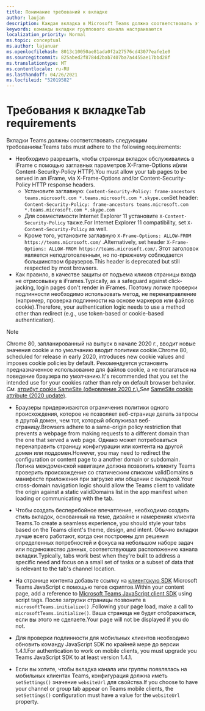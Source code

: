 ```yaml
---
title: Понимание требований к вкладке
author: laujan
description: Каждая вкладка в Microsoft Teams должна соответствовать этим требованиям.
keywords: команды вкладки группового канала настраиваются
localization_priority: Normal
ms.topic: conceptual
ms.author: lajanuar
ms.openlocfilehash: 8013c10050ae81ada0f2a27576cd43077eafe1e0
ms.sourcegitcommit: 825abed2f8784d2bab7407ba7a4455ae17bbd28f
ms.translationtype: MT
ms.contentlocale: ru-RU
ms.lasthandoff: 04/26/2021
ms.locfileid: "52019582"
---
```

# <a name="tab-requirements"></a><span data-ttu-id="df146-104">Требования к вкладке</span><span class="sxs-lookup"><span data-stu-id="df146-104">Tab requirements</span></span>

<span data-ttu-id="df146-105">Вкладки Teams должны соответствовать следующим требованиям:</span><span class="sxs-lookup"><span data-stu-id="df146-105">Teams tabs must adhere to the following requirements:</span></span>

* <span data-ttu-id="df146-106">Необходимо разрешить, чтобы страницы вкладок обслуживались в iFrame с помощью заглавных параметров X-Frame-Options и(или Content-Security-Policy HTTP).</span><span class="sxs-lookup"><span data-stu-id="df146-106">You must allow your tab pages to be served in an iFrame, via X-Frame-Options and/or Content-Security-Policy HTTP response headers.</span></span>
  * <span data-ttu-id="df146-107">Установите заглавную: `Content-Security-Policy: frame-ancestors teams.microsoft.com *.teams.microsoft.com *.skype.com`</span><span class="sxs-lookup"><span data-stu-id="df146-107">Set header: `Content-Security-Policy: frame-ancestors teams.microsoft.com *.teams.microsoft.com *.skype.com`</span></span>
  * <span data-ttu-id="df146-108">Для совместимости Internet Explorer 11 установите `X-Content-Security-Policy` также.</span><span class="sxs-lookup"><span data-stu-id="df146-108">For Internet Explorer 11 compatibility, set `X-Content-Security-Policy` as well.</span></span>
  * <span data-ttu-id="df146-109">Кроме того, установите заглавную `X-Frame-Options: ALLOW-FROM https://teams.microsoft.com/` .</span><span class="sxs-lookup"><span data-stu-id="df146-109">Alternatively, set header `X-Frame-Options: ALLOW-FROM https://teams.microsoft.com/`.</span></span> <span data-ttu-id="df146-110">Этот заголовок является неподготовленным, но по-прежнему соблюдается большинством браузеров.</span><span class="sxs-lookup"><span data-stu-id="df146-110">This header is deprecated but still respected by most browsers.</span></span>
* <span data-ttu-id="df146-111">Как правило, в качестве защиты от подъема кликов страницы входа не отрисовывку в iFrames.</span><span class="sxs-lookup"><span data-stu-id="df146-111">Typically, as a safeguard against click-jacking, login pages don't render in iFrames.</span></span> <span data-ttu-id="df146-112">Поэтому логике проверки подлинности необходимо использовать метод, не перенаправление (например, проверка подлинности на основе маркеров или файлов cookie).</span><span class="sxs-lookup"><span data-stu-id="df146-112">Therefore, your authentication logic needs to use a method other than redirect (e.g., use token-based or cookie-based authentication).</span></span>

> [!NOTE]
> <span data-ttu-id="df146-113">Chrome 80, запланированный на выпуск в начале 2020 г., вводит новые значения cookie и по умолчанию вводит политики cookie.</span><span class="sxs-lookup"><span data-stu-id="df146-113">Chrome 80, scheduled for release in early 2020, introduces new cookie values and imposes cookie policies by default.</span></span> <span data-ttu-id="df146-114">Рекомендуется установить предназначенное использование для файлов cookie, а не полагаться на поведение браузера по умолчанию.</span><span class="sxs-lookup"><span data-stu-id="df146-114">It's recommended that you set the intended use for your cookies rather than rely on default browser behavior.</span></span> <span data-ttu-id="df146-115">*См.* [атрибут cookie SameSite (обновление 2020 г.).](../../resources/samesite-cookie-update.md)</span><span class="sxs-lookup"><span data-stu-id="df146-115">*See* [SameSite cookie attribute (2020 update)](../../resources/samesite-cookie-update.md).</span></span>

* <span data-ttu-id="df146-116">Браузеры придерживаются ограничения политики одного происхождения, которое не позволяет веб-странице делать запросы в другой домен, чем тот, который обслуживал веб-страницу.</span><span class="sxs-lookup"><span data-stu-id="df146-116">Browsers adhere to a same-origin policy restriction that prevents a webpage from making requests to a different domain than the one that served a web page.</span></span> <span data-ttu-id="df146-117">Однако может потребоваться перенаправить страницу конфигурации или контента на другой домен или поддомен.</span><span class="sxs-lookup"><span data-stu-id="df146-117">However, you may need to redirect the configuration or content page to a another domain or subdomain.</span></span> <span data-ttu-id="df146-118">Логика междоменской навигации должна позволить клиенту Teams проверить происхождение со статическим списком validDomains в манифесте приложения при загрузке или общении с вкладкой.</span><span class="sxs-lookup"><span data-stu-id="df146-118">Your cross-domain navigation logic should allow the Teams client to validate the origin against a static validDomains list in the app manifest when loading or communicating with the tab.</span></span>

* <span data-ttu-id="df146-119">Чтобы создать бесперебойное впечатление, необходимо создать стиль вкладок, основанный на теме, дизайне и намерениях клиента Teams.</span><span class="sxs-lookup"><span data-stu-id="df146-119">To create a seamless experience, you should style your tabs based on the Teams client's theme, design, and intent.</span></span> <span data-ttu-id="df146-120">Обычно вкладки лучше всего работают, когда они построены для решения определенных потребностей и фокуса на небольшом наборе задач или подмножество данных, соответствующих расположению канала вкладки.</span><span class="sxs-lookup"><span data-stu-id="df146-120">Typically, tabs work best when they're built to address a specific need and focus on a small set of tasks or a subset of data that is relevant to the tab's channel location.</span></span>

* <span data-ttu-id="df146-121">На странице контента добавьте ссылку на [клиентскую SDK](/javascript/api/overview/msteams-client) Microsoft Teams JavaScript с помощью тегов скриптов.</span><span class="sxs-lookup"><span data-stu-id="df146-121">Within your content page, add a reference to [Microsoft Teams JavaScript client SDK](/javascript/api/overview/msteams-client) using script tags.</span></span> <span data-ttu-id="df146-122">После загрузки страницы позвоните в `microsoftTeams.initialize()` .</span><span class="sxs-lookup"><span data-stu-id="df146-122">Following your page load, make a call to `microsoftTeams.initialize()`.</span></span> <span data-ttu-id="df146-123">Ваша страница не будет отображаться, если вы этого не сделаете.</span><span class="sxs-lookup"><span data-stu-id="df146-123">Your page will not be displayed if you do not.</span></span>

* <span data-ttu-id="df146-124">Для проверки подлинности для мобильных клиентов необходимо обновить команду JavaScript SDK по крайней мере до версии 1.4.1.</span><span class="sxs-lookup"><span data-stu-id="df146-124">For authentication to work on mobile clients, you must upgrade you Teams JavaScript SDK to at least version 1.4.1.</span></span>

* <span data-ttu-id="df146-125">Если вы хотите, чтобы вкладка канала или группы появлялась на мобильных клиентах Teams, конфигурация должна иметь `setSettings()` значение `websiteUrl` для свойства.</span><span class="sxs-lookup"><span data-stu-id="df146-125">If you choose to have your channel or group tab appear on Teams mobile clients, the `setSettings()` configuration must have a value for the `websiteUrl` property.</span></span>